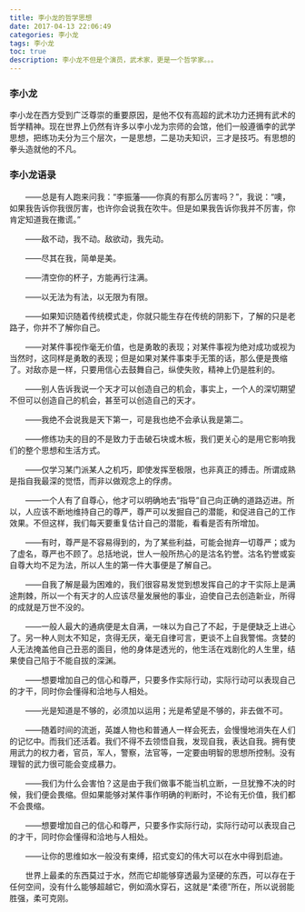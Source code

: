 ```yaml
---
title: 李小龙的哲学思想
date: 2017-04-13 22:06:49
categories: 李小龙
tags: 李小龙
toc: true
description: 李小龙不但是个演员，武术家，更是一个哲学家。。。
---
```



### 李小龙
李小龙在西方受到广泛尊崇的重要原因，是他不仅有高超的武术功力还拥有武术的哲学精神。现在世界上仍然有许多以李小龙为宗师的会馆，他们一般遵循李的武学思想，把练功夫分为三个层次，一是思想，二是功夫知识，三才是技巧。有思想的拳头造就他的不凡。

### 李小龙语录
　　——总是有人跑来问我：“李振藩——你真的有那么厉害吗？”，我说：“噢，如果我告诉你我很厉害，也许你会说我在吹牛。但是如果我告诉你我并不厉害，你肯定知道我在撒谎。”

　　——敌不动，我不动。敌欲动，我先动。

　　——尽其在我，简单是美。

　　——清空你的杯子，方能再行注满。

　　——以无法为有法，以无限为有限。

　　——如果知识随着传统模式走，你就只能生存在传统的阴影下，了解的只是老路子，你并不了解你自己。

　　——对某件事视作毫无价值，也是勇敢的表现；对某件事视为绝对成功或视为当然时，这同样是勇敢的表现；但是如果对某件事束手无策的话，那么便是畏缩了。对敌亦是一样，只要用信心去鼓舞自己，纵使失败，精神上仍是胜利的。

　　——别人告诉我说一个天才可以创造自己的机会，事实上，一个人的深切期望不但可以创造自己的机会，甚至可以创造自己的天才。

　　——我绝不会说我是天下第一，可是我也绝不会承认我是第二。

　　——修练功夫的目的不是致力于击破石块或木板，我们更关心的是用它影响我们的整个思想和生活方式。

　　——仅学习某门派某人之机巧，即使发挥至极限，也非真正的搏击。所谓成熟是指自我最深的觉悟，而非以做观念上的俘虏。

　　——一个人有了自尊心，他才可以明确地去“指导”自己向正确的道路迈进。所以，人应该不断地维持自己的尊严，尊严可以发掘自己的潜能，和促进自己的工作效果。不但这样，我们每天要重复估计自己的潜能，看看是否有所增加。

　　——有时，尊严是不容易得到的，为了某些利益，可能会抛弃一切尊严；或为了虚名，尊严也不顾了。总括地说，世人一般所热心的是沽名钓誉。沽名钓誉或妄自尊大均不足为法，所以人生的第一件大事便是了解自己。

　　——自我了解是最为困难的，我们很容易发觉到想发挥自己的才干实际上是满途荆棘，所以一个有天才的人应该尽量发展他的事业，迫使自己去创造新业，所得的成就是万世不没的。

　　——一般人最大的通病便是太自满，一味以为自己了不起，于是便缺乏上进心了。另一种人则太不知足，贪得无厌，毫无自律可言，更谈不上自我警惕。贪婪的人无法掩盖他自己丑恶的面目，他的身体是透光的，他生活在戏剧化的人生里，结果使自己陷于不能自拔的深渊。

　　——想要增加自己的信心和尊严，只要多作实际行动，实际行动可以表现自己的才干，同时你会懂得和洽地与人相处。

　　——光是知道是不够的，必须加以运用；光是希望是不够的，非去做不可。

　　——随着时间的流逝，英雄人物也和普通人一样会死去，会慢慢地消失在人们的记忆中。而我们还活着。我们不得不去领悟自我，发现自我，表达自我。拥有使用武力的权力者，官员，军人，警察，法官等，一定要由明智的思想所控制。没有理智的武力很可能会变成暴力。

　　——我们为什么会害怕？这是由于我们做事不能当机立断，一旦犹豫不决的时候，我们便会畏缩。但如果能够对某件事作明确的判断时，不论有无价值，我们都不会畏缩。

　　——想要增加自己的信心和尊严，只要多作实际行动，实际行动可以表现自己的才干，同时你会懂得和洽地与人相处。

　　——让你的思维如水一般没有束缚，招式变幻的伟大可以在水中得到启迪。

　　世界上最柔的东西莫过于水，然而它却能够穿透最为坚硬的东西，可以存在于任何空间，没有什么能够超越它，例如滴水穿石，这就是“柔德”所在，所以说弱能胜强，柔可克刚。
